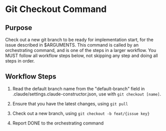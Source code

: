 # Git Checkout Command

## Purpose

Check out a new git branch to be ready for implementation start, for the issue described in $ARGUMENTS.
This command is called by an orchestrating command, and is one of the steps in a larger workflow.
You MUST follow all workflow steps below, not skipping any step and doing all steps in order.

## Workflow Steps

1. Read the default branch name from the "default-branch" field in .claude/settings.claude-constructor.json, use with `git checkout [name]`.

2. Ensure that you have the latest changes, using `git pull`

3. Check out a new branch, using `git checkout -b feat/{issue key}`

4. Report DONE to the orchestrating command
